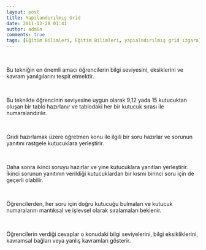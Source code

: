 ```yaml
---
layout: post
title: Yapılandırılmış Grid
date: 2011-12-28 01:41
author: admin
comments: true
tags: [Eğitim Bilimleri, Eğitim Bilimleri, yapıalndırılmış grid ızgara]
---
```

&nbsp;

Bu tekniğin en önemli amacı öğrencilerin bilgi seviyesini, eksiklerini ve kavram yanılgılarını tespit etmektir.

&nbsp;

Bu teknikte öğrencinin seviyesine uygun olarak 9,12 yada 15 kutucuktan oluşan bir tablo hazırlanır ve tablodaki her bir kutucuk sırası ile numaralandırılır.

&nbsp;

Gridi hazırlamak üzere öğretmen konu ile ilgili bir soru hazırlar ve sorunun yanıtını rastgele kutucuklara yerleştirir.

&nbsp;

Daha sonra ikinci soruyu hazırlar ve yine kutucuklara yanıtları yerleştirir. İkinci sorunun yanıtının verildiği kutucuklardan bir kısmı birinci soru için de geçerli olabilir.

&nbsp;

Öğrencilerden, her soru için doğru kutucuğu bulmaları ve kutucuk numaralarını mantıksal ve işlevsel olarak sıralamaları beklenir.

&nbsp;

Öğrencilerin verdiği cevaplar o konudaki bilgi seviyelerini, bilgi eksikliklerini, kavramsal bağları veya yanlış kavramları gösterir.

&nbsp;
